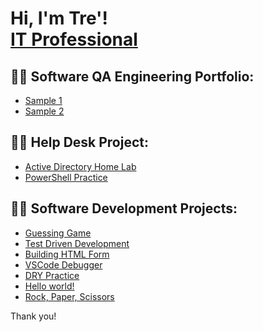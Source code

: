 <h1>Hi, I'm Tre'! <br/><a href="https://github.com/trebman95">IT Professional</a> </h1>

<h2>👨‍💻 Software QA Engineering Portfolio:</h2>

  - [Sample 1](https://github.com/trebman95/ActiveDirectoryLab)
  - [Sample 2](https://github.com/trebman95/PowerShellPractice)

    
<h2>👨‍💻 Help Desk Project:</h2>

  - [Active Directory Home Lab](https://github.com/trebman95/ActiveDirectoryLab)
  - [PowerShell Practice](https://github.com/trebman95/PowerShellPractice)


 <h2>👨‍💻 Software Development Projects:</h2>
  
  - [Guessing Game](https://github.com/trebman95/guessing-game-project)
  - [Test Driven Development](https://github.com/trebman95/TDD-Style-Project/tree/part-time)
  - [Building HTML Form](https://github.com/trebman95/building-html-forms)
  - [VSCode Debugger](https://github.com/trebman95/VSCODE-Debug)
  - [DRY Practice](https://github.com/trebman95/DRY-practice)
  - [Hello world!](https://github.com/trebman95/hello-html)
  - [Rock, Paper, Scissors](https://github.com/trebman95/Rock-Paper-Scissors)

Thank you!

<!--
**trebman95/trebman95** is a ✨ _special_ ✨ repository because its `README.md` (this file) appears on your GitHub profile.
-->
